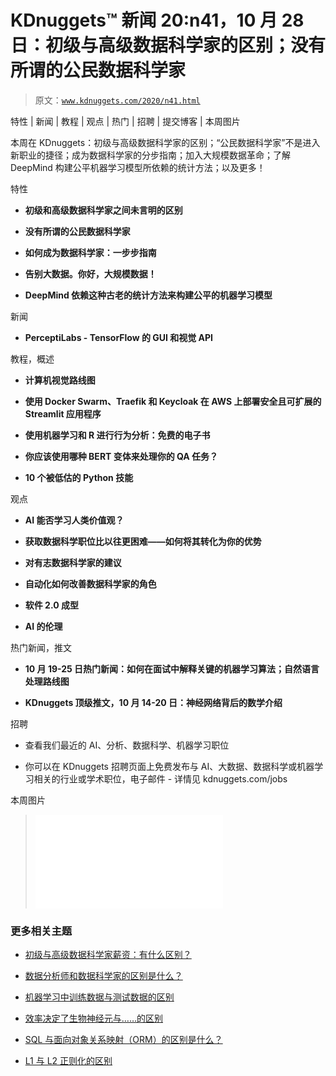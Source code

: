 # KDnuggets™ 新闻 20:n41，10 月 28 日：初级与高级数据科学家的区别；没有所谓的公民数据科学家

> 原文：[`www.kdnuggets.com/2020/n41.html`](https://www.kdnuggets.com/2020/n41.html)

特性 | 新闻 | 教程 | 观点 | 热门 | 招聘 | 提交博客 | 本周图片

本周在 KDnuggets：初级与高级数据科学家的区别；“公民数据科学家”不是进入新职业的捷径；成为数据科学家的分步指南；加入大规模数据革命；了解 DeepMind 构建公平机器学习模型所依赖的统计方法；以及更多！

特性

+   **初级和高级数据科学家之间未言明的区别**

+   **没有所谓的公民数据科学家**

+   **如何成为数据科学家：一步步指南**

+   **告别大数据。你好，大规模数据！**

+   **DeepMind 依赖这种古老的统计方法来构建公平的机器学习模型**

新闻

+   **PerceptiLabs - TensorFlow 的 GUI 和视觉 API**

教程，概述

+   **计算机视觉路线图**

+   **使用 Docker Swarm、Traefik 和 Keycloak 在 AWS 上部署安全且可扩展的 Streamlit 应用程序**

+   **使用机器学习和 R 进行行为分析：免费的电子书**

+   **你应该使用哪种 BERT 变体来处理你的 QA 任务？**

+   **10 个被低估的 Python 技能**

观点

+   **AI 能否学习人类价值观？**

+   **获取数据科学职位比以往更困难——如何将其转化为你的优势**

+   **对有志数据科学家的建议**

+   **自动化如何改善数据科学家的角色**

+   **软件 2.0 成型**

+   **AI 的伦理**

热门新闻，推文

+   **10 月 19-25 日热门新闻：如何在面试中解释关键的机器学习算法；自然语言处理路线图**

+   **KDnuggets 顶级推文，10 月 14-20 日：神经网络背后的数学介绍**

招聘

+   查看我们最近的 AI、分析、数据科学、机器学习职位

+   你可以在 KDnuggets 招聘页面上免费发布与 AI、大数据、数据科学或机器学习相关的行业或学术职位，电子邮件 - 详情见 kdnuggets.com/jobs

本周图片

> ![没有公民数据科学家> > 来源于《没有公民数据科学家》](img/no-citizen-data-scientist.html)

### 更多相关主题

+   [初级与高级数据科学家薪资：有什么区别？](https://www.kdnuggets.com/2022/03/junior-senior-data-scientist-salary-difference.html)

+   [数据分析师和数据科学家的区别是什么？](https://www.kdnuggets.com/2022/03/difference-data-analysts-data-scientists.html)

+   [机器学习中训练数据与测试数据的区别](https://www.kdnuggets.com/2022/08/difference-training-testing-data-machine-learning.html)

+   [效率决定了生物神经元与……的区别](https://www.kdnuggets.com/2022/11/efficiency-spells-difference-biological-neurons-artificial-counterparts.html)

+   [SQL 与面向对象关系映射（ORM）的区别是什么？](https://www.kdnuggets.com/2022/02/difference-sql-object-relational-mapping-orm.html)

+   [L1 与 L2 正则化的区别](https://www.kdnuggets.com/2022/08/difference-l1-l2-regularization.html)
